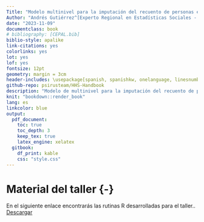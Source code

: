 ```yaml
--- 
Title: "Modelo multinivel para la imputación del recuento de personas en Censos"
Author: "Andrés Gutiérrez^[Experto Regional en Estadísticas Sociales - Comisión Económica para América Latina y el Caribe (CEPAL) - andres.gutierrez@cepal.org], Stalyn Guerrero^[Consultor - Comisión Económica para América Latina y el Caribe (CEPAL) - guerrerostalyn@gmail.com]"
date: "2023-11-09"
documentclass: book
# bibliography: [CEPAL.bib]
biblio-style: apalike
link-citations: yes
colorlinks: yes
lot: yes
lof: yes
fontsize: 12pt
geometry: margin = 3cm
header-includes: \usepackage[spanish, spanishkw, onelanguage, linesnumbered]{algorithm2e}
github-repo: psirusteam/HHS-Handbook
description: "Modelo de multinivel para la imputación del recuento de personas en Censos"
knit: "bookdown::render_book"
lang: es
linkcolor: blue
output:
  pdf_document:
    toc: true
    toc_depth: 3
    keep_tex: true
    latex_engine: xelatex
  gitbook:
    df_print: kable
    css: "style.css"
---
```






# Material del taller {-}

En el siguiente enlace encontrarás las rutinas R desarrolladas para el taller..
[Descargar](https://github.com/psirusteam/2023JAMCensus/tree/main/Recursos/)



